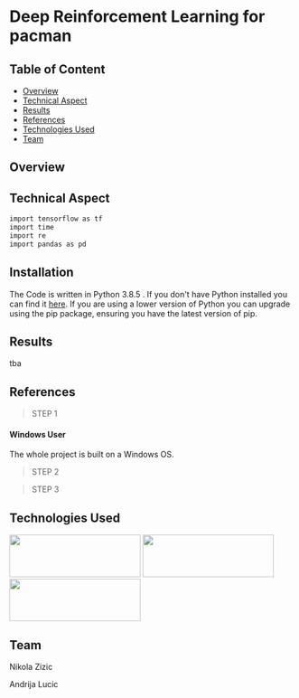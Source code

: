 # Deep Reinforcement Learning for pacman

## Table of Content
  
  * [Overview](#overview)
  * [Technical Aspect](#technical-aspect)
  * [Results](#results)
  * [References](#references)
  * [Technologies Used](#technologies-used)
  * [Team](#team)
 






## Overview



## Technical Aspect

 

```bash
import tensorflow as tf
import time  
import re
import pandas as pd
```

## Installation

The Code is written in Python 3.8.5 . If you don't have Python installed you can find it [here](https://www.python.org/downloads/). If you are using a lower version of Python you can upgrade using the pip package, ensuring you have the latest version of pip.

<div id='results'/>

## Results

tba

<div id='references'/>

## References


> STEP 1



#### Windows User

The whole project is built on a Windows OS.  





> STEP 2






> STEP 3 








## Technologies Used

<img src="https://github.com/NikolaZizic/DQN-DDQN-for-pacman-using-TF-Agents-and-keras-rl/blob/main/images/python%20logo.png" width="232" height="75" />
<img src="https://github.com/NikolaZizic/DQN-DDQN-for-pacman-using-TF-Agents-and-keras-rl/blob/main/images/tensorflow.png" width="232" height="75" />
<img src="https://github.com/NikolaZizic/DQN-DDQN-for-pacman-using-TF-Agents-and-keras-rl/blob/main/images/Keras.png" width="232" height="75" />



## Team

Nikola Zizic

Andrija Lucic

